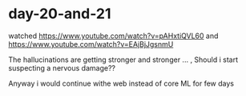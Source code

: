 # day-20-and-21

watched https://www.youtube.com/watch?v=pAHxtiQVL60 and https://www.youtube.com/watch?v=EAjBjJgsnmU 

The hallucinations are getting stronger and stronger ...  , Should i start suspecting a nervous damage?? 

Anyway i would continue withe web instead of core ML for few days 
